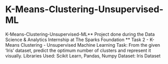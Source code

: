# K-Means-Clustering-Unsupervised-ML
K-Means-Clustering-Unsupervised-ML** Project done during the Data Science &amp; Analytics Internship at The Sparks Foundation **  Task 2 - K-Means Clustering - Unsupervised Machine Learning Task: From the given ‘Iris’ dataset, predict the optimum number of clusters and represent it visually.  Libraries Used: Scikit Learn, Pandas, Numpy  Dataset: Iris Dataset
